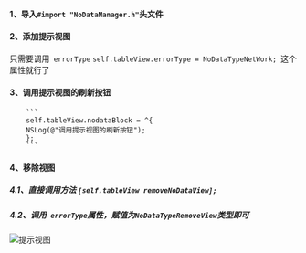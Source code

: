 
#### 1、导入`#import "NoDataManager.h"`头文件

#### 2、添加提示视图
只需要调用` errorType`
`self.tableView.errorType = NoDataTypeNetWork; `这个属性就行了

#### 3、调用提示视图的刷新按钮
        ```
        self.tableView.nodataBlock = ^{
        NSLog(@"调用提示视图的刷新按钮");
        };
        ```
#### 4、移除视图
   ##### 4.1、直接调用方法 `[self.tableView removeNoDataView];`
   ##### 4.2、调用` errorType`属性，赋值为`NoDataTypeRemoveView`类型即可





![提示视图](https://github.com/shutongit/Images/commit/66272934969e551f50fed09a9235589424460abc?short_path=2f94d37#diff-2f94d377c9cdfba4e5bd87fc753b96aa)
